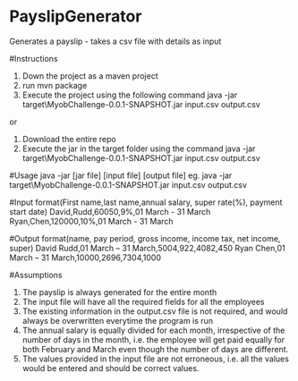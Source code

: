 # PayslipGenerator
Generates a payslip - takes a csv file with details as input

#Instructions
1. Down the project as a maven project 
2. run mvn package
3. Execute the project using the following command java -jar target\MyobChallenge-0.0.1-SNAPSHOT.jar input.csv output.csv

or

1. Download the entire repo
2. Execute the jar in the target folder using the command java -jar target\MyobChallenge-0.0.1-SNAPSHOT.jar input.csv output.csv

#Usage
java -jar [jar file] [input file] [output file]
eg. java -jar target\MyobChallenge-0.0.1-SNAPSHOT.jar input.csv output.csv

#Input format(First name,last name,annual salary, super rate(%), payment start date)
David,Rudd,60050,9%,01 March - 31 March
Ryan,Chen,120000,10%,01 March - 31 March

#Output format(name, pay period, gross income, income tax, net income, super)
David Rudd,01 March – 31 March,5004,922,4082,450
Ryan Chen,01 March – 31 March,10000,2696,7304,1000

#Assumptions
1. The payslip is always generated for the entire month
2. The input file will have all the required fields for all the employees
3. The existing information in the output.csv file is not required, and would always be overwritten everytime the program is run
4. The annual salary is equally divided for each month, irrespective of the number of days in the month, i.e. the employee will get paid equally for both February and March even though the number of days are different. 
5. The values provided in the input file are not erroneous, i.e. all the values would be entered and should be correct values.
